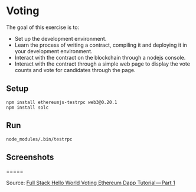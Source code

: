 # Voting

The goal of this exercise is to:

- Set up the development environment.
- Learn the process of writing a contract, compiling it and deploying it in your development environment.
- Interact with the contract on the blockchain through a nodejs console.
- Interact with the contract through a simple web page to display the vote counts and vote for candidates through the page.

## Setup

```
npm install ethereumjs-testrpc web3@0.20.1
npm install solc
```

## Run

```
node_modules/.bin/testrpc
```

## Screenshots

<!--
![screenshot 1](https://koenig-media.raywenderlich.com/uploads/2014/07/MoveCardsNoClip.gif)
-->

=====

Source: [Full Stack Hello World Voting Ethereum Dapp Tutorial — Part 1](https://medium.com/@mvmurthy/full-stack-hello-world-voting-ethereum-dapp-tutorial-part-1-40d2d0d807c2)
